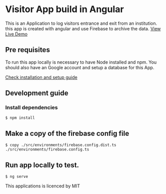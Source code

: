 # Visitor App build in Angular

This is an Application to log visitors entrance and exit from an institution. 
this app is created with angular and use Firebase to archive the data.
[View Live Demo](https://visitors-app.netlify.com)

## Pre requisites

To run this app locally is necessary to have Node installed and npm. You should
also have an Google account and setup a database for this App.

[Check installation and setup guide](https://github.com/angular/angularfire2/blob/master/docs/install-and-setup.md)



## Development guide

### Install dependencies
```
$ npm install
```
## Make a copy of the firebase config file

```
$ copy ./src/environments/firebase.config.dist.ts ./src/environments/firebase.config.ts
```
## Run app locally to test.

``` 
$ ng serve
```

This applications is licenced by  MIT



